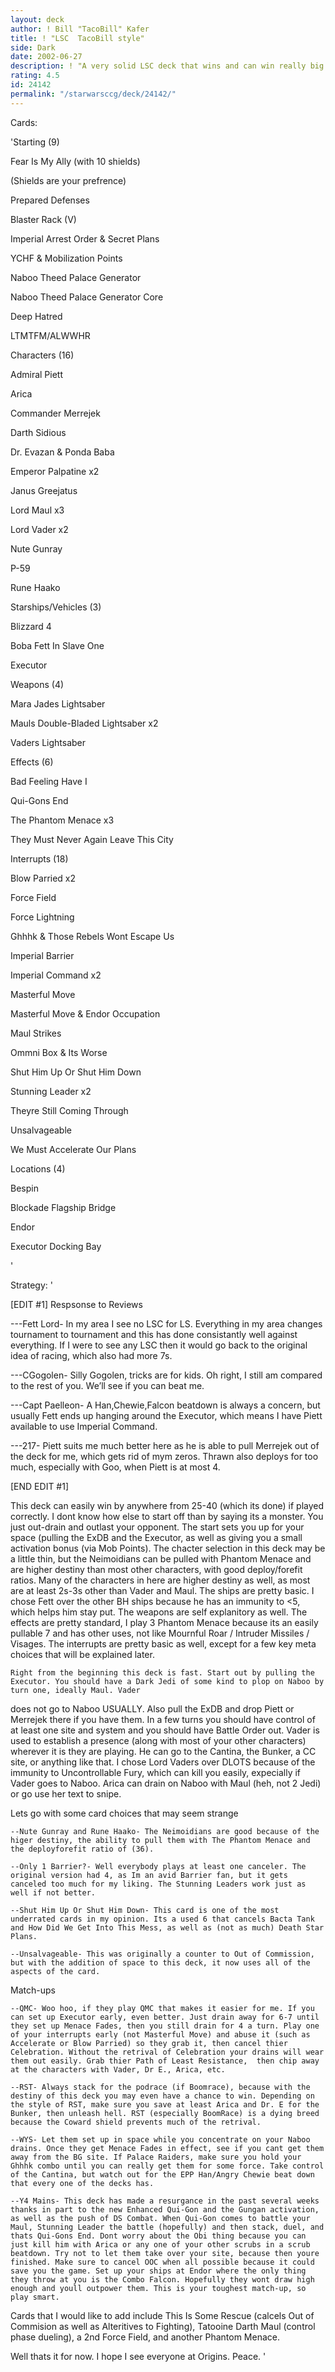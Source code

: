 ```yaml
---
layout: deck
author: ! Bill "TacoBill" Kafer
title: ! "LSC  TacoBill style"
side: Dark
date: 2002-06-27
description: ! "A very solid LSC deck that wins and can win really big. High destiny, big drains, what more do you want?"
rating: 4.5
id: 24142
permalink: "/starwarsccg/deck/24142/"
---
```

Cards: 

'Starting (9)

Fear Is My Ally (with 10 shields)

(Shields are your prefrence)

Prepared Defenses

Blaster Rack (V)

Imperial Arrest Order & Secret Plans

YCHF & Mobilization Points

Naboo Theed Palace Generator

Naboo Theed Palace Generator Core

Deep Hatred

LTMTFM/ALWWHR


Characters (16)

Admiral Piett

Arica

Commander Merrejek

Darth Sidious

Dr. Evazan & Ponda Baba

Emperor Palpatine x2

Janus Greejatus

Lord Maul x3

Lord Vader x2

Nute Gunray

P-59

Rune Haako


Starships/Vehicles (3)

Blizzard 4

Boba Fett In Slave One

Executor


Weapons (4)

Mara Jades Lightsaber

Mauls Double-Bladed Lightsaber x2

Vaders Lightsaber


Effects (6)

Bad Feeling Have I

Qui-Gons End

The Phantom Menace x3

They Must Never Again Leave This City


Interrupts (18)

Blow Parried x2

Force Field

Force Lightning

Ghhhk & Those Rebels Wont Escape Us

Imperial Barrier

Imperial Command x2

Masterful Move

Masterful Move & Endor Occupation

Maul Strikes

Ommni Box & Its Worse

Shut Him Up Or Shut Him Down

Stunning Leader x2

Theyre Still Coming Through

Unsalvageable

We Must Accelerate Our Plans


Locations (4)

Bespin

Blockade Flagship Bridge

Endor

Executor Docking Bay

'

Strategy: '

[EDIT #1] Respsonse to Reviews

---Fett Lord- In my area I see no LSC for LS. Everything in my area changes tournament to tournament and this has done consistantly well against everything. If I were to see any LSC then it would go back to the original idea of racing, which also had more 7s.

---CGogolen- Silly Gogolen, tricks are for kids. Oh right, I still am compared to the rest of you. We’ll see if you can beat me.

---Capt Paelleon- A Han,Chewie,Falcon beatdown is always a concern, but usually Fett ends up hanging around the Executor, which means I have Piett available to use Imperial Command.

---217- Piett suits me much better here as he is able to pull Merrejek out of the deck for me, which gets rid of mym zeros. Thrawn also deploys for too much, especially with Goo, when Piett is at most 4.

[END EDIT #1]



This deck can easily win by anywhere from 25-40 (which its done) if played correctly. I dont know how else to start off than by saying its a monster. You just out-drain and outlast your opponent. The start sets you up for  your space (pulling the ExDB and the Executor, as well as giving you a small activation bonus (via Mob Points). The chacter selection in this deck may be a little thin, but the Neimoidians can be pulled with Phantom Menace and are higher destiny than most other characters, with good deploy/forefit ratios. Many of the characters in here are higher destiny as well, as most are at least 2s-3s other than Vader and Maul. The ships are pretty basic. I chose Fett over the other BH ships because he has an immunity to <5, which helps him stay put. The weapons are self explanitory as well. The effects are pretty standard, I play 3 Phantom Menace because its an easily pullable 7 and has other uses, not like Mournful Roar / Intruder Missiles / Visages. The interrupts are pretty basic as well, except for a few key meta choices that will be explained later. 

	Right from the beginning this deck is fast. Start out by pulling the Executor. You should have a Dark Jedi of some kind to plop on Naboo by turn one, ideally Maul. Vader

does not go to Naboo USUALLY. Also pull the ExDB and drop Piett or Merrejek there if you have them. In a few turns you should have control of at least one site and system and you should have Battle Order out. Vader is used to establish a presence (along with most of your other characters) wherever it is they are playing. He can go to the Cantina, the Bunker, a CC site, or anything like that. I chose Lord Vaders over DLOTS because of the immunity to Uncontrollable Fury, which can kill you easily, expecially if Vader goes to Naboo. Arica can drain on Naboo with Maul (heh, not 2 Jedi) or go use her text to snipe.


Lets go with some card choices that may seem strange

	--Nute Gunray and Rune Haako- The Neimoidians are good because of the higer destiny, the ability to pull them with The Phantom Menace and the deployforefit ratio of (36).

	--Only 1 Barrier?- Well everybody plays at least one canceler. The original version had 4, as Im an avid Barrier fan, but it gets canceled too much for my liking. The Stunning Leaders work just as well if not better.

	--Shut Him Up Or Shut Him Down- This card is one of the most underrated cards in my opinion. Its a used 6 that cancels Bacta Tank and How Did We Get Into This Mess, as well as (not as much) Death Star Plans.

	--Unsalvageable- This was originally a counter to Out of Commission, but with the addition of space to this deck, it now uses all of the aspects of the card.



Match-ups

	--QMC- Woo hoo, if they play QMC that makes it easier for me. If you can set up Executor early, even better. Just drain away for 6-7 until they set up Menace Fades, then you still drain for 4 a turn. Play one of your interrupts early (not Masterful Move) and abuse it (such as Accelerate or Blow Parried) so they grab it, then cancel thier Celebration. Without the retrival of Celebration your drains will wear them out easily. Grab thier Path of Least Resistance,  then chip away at the characters with Vader, Dr E., Arica, etc.

	--RST- Always stack for the podrace (if Boomrace), because with the destiny of this deck you may even have a chance to win. Depending on the style of RST, make sure you save at least Arica and Dr. E for the Bunker, then unleash hell. RST (especially BoomRace) is a dying breed because the Coward shield prevents much of the retrival.

	--WYS- Let them set up in space while you concentrate on your Naboo drains. Once they get Menace Fades in effect, see if you cant get them away from the BG site. If Palace Raiders, make sure you hold your Ghhhk combo until you can really get them for some force. Take control of the Cantina, but watch out for the EPP Han/Angry Chewie beat down that every one of the decks has. 

	--Y4 Mains- This deck has made a resurgance in the past several weeks thanks in part to the new Enhanced Qui-Gon and the Gungan activation, as well as the push of DS Combat. When Qui-Gon comes to battle your Maul, Stunning Leader the battle (hopefully) and then stack, duel, and thats Qui-Gons End. Dont worry about the Obi thing because you can just kill him with Arica or any one of your other scrubs in a scrub beatdown. Try not to let them take over your site, because then youre finished. Make sure to cancel OOC when all possible because it could save you the game. Set up your ships at Endor where the only thing they throw at you is the Combo Falcon. Hopefully they wont draw high enough and youll outpower them. This is your toughest match-up, so play smart.



Cards that I would like to add include This Is Some Rescue (calcels Out of Commision as well as Alteritives to Fighting), Tatooine Darth Maul (control phase dueling), a 2nd Force Field, and another Phantom Menace.



Well thats it for now. I hope I see everyone at Origins. Peace.    '
